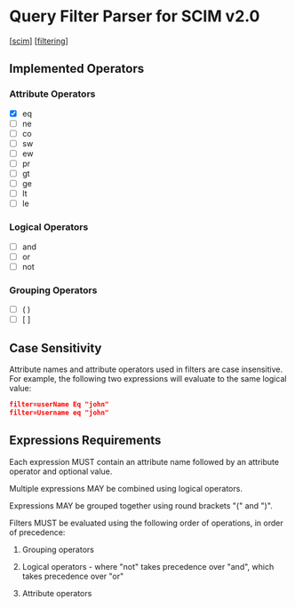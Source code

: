 # Query Filter Parser for SCIM v2.0
[[scim](http://www.simplecloud.info/#Specification)] [[filtering](https://tools.ietf.org/html/rfc7644#section-3.4.2.2)]

## Implemented Operators
### Attribute Operators
- [x] eq
- [ ] ne
- [ ] co
- [ ] sw
- [ ] ew
- [ ] pr
- [ ] gt
- [ ] ge
- [ ] lt
- [ ] le

### Logical Operators
- [ ] and
- [ ] or
- [ ] not

### Grouping Operators
- [ ] ( )
- [ ] [ ]

## Case Sensitivity
Attribute names and attribute operators used in filters are case insensitive.  
For example, the following two expressions will evaluate to the same logical value:

```json
filter=userName Eq "john"
filter=Username eq "john"
```

## Expressions Requirements
Each expression MUST contain an attribute name followed by
an attribute operator and optional value.

Multiple expressions MAY be combined using logical operators.

Expressions MAY be grouped together using round brackets "(" and ")".

Filters MUST be evaluated using the following order of operations, in
   order of precedence:

   1.  Grouping operators

   2.  Logical operators - where "not" takes precedence over "and",
       which takes precedence over "or"

   3.  Attribute operators
